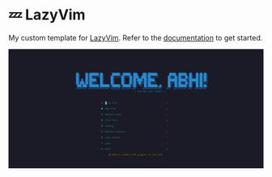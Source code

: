 # 💤 LazyVim

My custom template for [LazyVim](https://github.com/LazyVim/LazyVim).
Refer to the [documentation](https://lazyvim.github.io/installation) to get started.

<img src = "assets/DashBoard.jpg">
